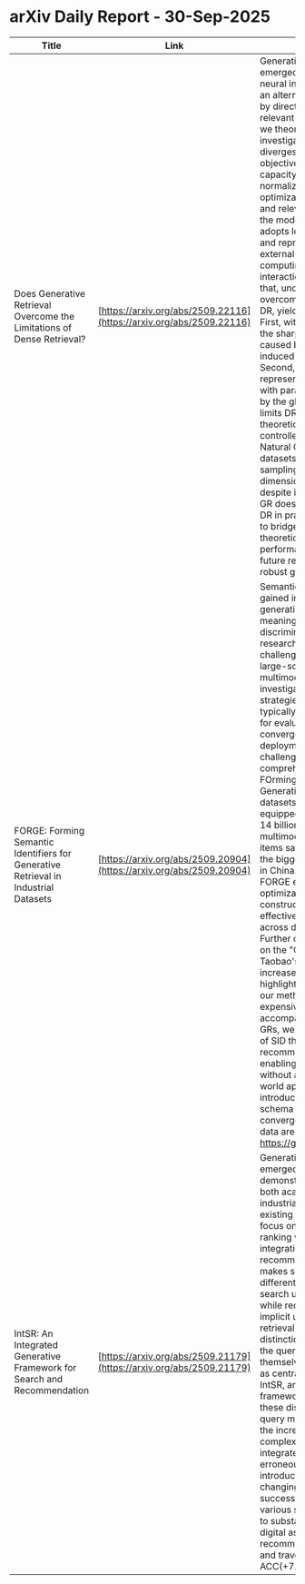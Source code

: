 # arXiv Daily Report - 30-Sep-2025

| Title | Link | abstract | author |
| --- | --- | --- | --- |
| Does Generative Retrieval Overcome the Limitations of Dense Retrieval? | [https://arxiv.org/abs/2509.22116](https://arxiv.org/abs/2509.22116) | Generative retrieval (GR) has emerged as a new paradigm in neural information retrieval, offering an alternative to dense retrieval (DR) by directly generating identifiers of relevant documents. In this paper, we theoretically and empirically investigate how GR fundamentally diverges from DR in both learning objectives and representational capacity. GR performs globally normalized maximum-likelihood optimization and encodes corpus and relevance information directly in the model parameters, whereas DR adopts locally normalized objectives and represents the corpus with external embeddings before computing similarity via a bilinear interaction. Our analysis suggests that, under scaling, GR can overcome the inherent limitations of DR, yielding two major benefits. First, with larger corpora, GR avoids the sharp performance degradation caused by the optimization drift induced by DR's local normalization. Second, with larger models, GR's representational capacity scales with parameter size, unconstrained by the global low-rank structure that limits DR. We validate these theoretical insights through controlled experiments on the Natural Questions and MS MARCO datasets, across varying negative sampling strategies, embedding dimensions, and model scales. But despite its theoretical advantages, GR does not universally outperform DR in practice. We outline directions to bridge the gap between GR's theoretical potential and practical performance, providing guidance for future research in scalable and robust generative retrieval. | Yingchen Zhang, Ruqing Zhang, Jiafeng Guo, Maarten de Rijke, Yixing Fan, Xueqi Cheng |
| FORGE: Forming Semantic Identifiers for Generative Retrieval in Industrial Datasets | [https://arxiv.org/abs/2509.20904](https://arxiv.org/abs/2509.20904) | Semantic identifiers (SIDs) have gained increasing attention in generative retrieval (GR) due to their meaningful semantic discriminability. However, current research on SIDs faces three main challenges: (1) the absence of large-scale public datasets with multimodal features, (2) limited investigation into optimization strategies for SID generation, which typically rely on costly GR training for evaluation, and (3) slow online convergence in industrial deployment. To address these challenges, we propose FORGE, a comprehensive benchmark for FOrming semantic identifieR in Generative rEtrieval with industrial datasets. Specifically, FORGE is equipped with a dataset comprising 14 billion user interactions and multimodal features of 250 million items sampled from Taobao, one of the biggest e-commerce platforms in China. Leveraging this dataset, FORGE explores several optimizations to enhance the SID construction and validates their effectiveness via offline experiments across different settings and tasks. Further online analysis conducted on the "Guess You Like" section of Taobao's homepage shows a 0.35% increase in transaction count, highlighting the practical impact of our method. Regarding the expensive SID validation accompanied by the full training of GRs, we propose two novel metrics of SID that correlate positively with recommendation performance, enabling convenient evaluations without any GR training. For real-world applications, FORGE introduces an offline pretraining schema that reduces online convergence by half. The code and data are available at https://github.com/selous123/al_sid. | Kairui Fu, Tao Zhang, Shuwen Xiao, Ziyang Wang, Xinming Zhang, Chenchi Zhang, Yuliang Yan, Junjun Zheng, Yu Li, Zhihong Chen, Jian Wu, Xiangheng Kong, Shengyu Zhang, Kun Kuang, Yuning Jiang, Bo Zheng |
| IntSR: An Integrated Generative Framework for Search and Recommendation | [https://arxiv.org/abs/2509.21179](https://arxiv.org/abs/2509.21179) | Generative recommendation has emerged as a promising paradigm, demonstrating remarkable results in both academic benchmarks and industrial applications. However, existing systems predominantly focus on unifying retrieval and ranking while neglecting the integration of search and recommendation (S&amp;R) tasks. What makes search and recommendation different is how queries are formed: search uses explicit user requests, while recommendation relies on implicit user interests. As for retrieval versus ranking, the distinction comes down to whether the queries are the target items themselves. Recognizing the query as central element, we propose IntSR, an integrated generative framework for S&amp;R. IntSR integrates these disparate tasks using distinct query modalities. It also addresses the increased computational complexity associated with integrated S&amp;R behaviors and the erroneous pattern learning introduced by a dynamically changing corpus. IntSR has been successfully deployed across various scenarios in Amap, leading to substantial improvements in digital asset's GMV(+9.34%), POI recommendation's CTR(+2.76%), and travel mode suggestion's ACC(+7.04%). | Huimin Yan, Longfei Xu, Junjie Sun, Ni Ou, Wei Luo, Xing Tan, Ran Cheng, Kaikui Liu, Xiangxiang Chu |
